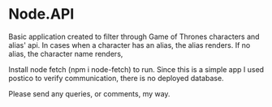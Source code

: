 # Node.API

Basic application created to filter through Game of Thrones characters and alias' api. In cases when a character has an alias, the alias renders. If no alias, the character name renders, 

Install node fetch (npm i node-fetch) to run. Since this is a simple app I used postico to verify communication, there is no deployed database.

Please send any queries, or comments, my way.


